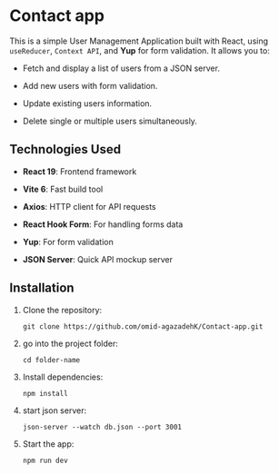 # Contact app


This is a simple User Management Application built with React, using `useReducer`, `Context API`, and **Yup** for form validation. It allows you to:

- Fetch and display a list of users from a JSON server.

- Add new users with form validation.

- Update existing users information.

- Delete single or multiple users simultaneously.

## Technologies Used


- **React 19**: Frontend framework

- **Vite 6**: Fast build tool

- **Axios**: HTTP client for API requests

- **React Hook Form**: For handling forms data

- **Yup**: For form validation

- **JSON Server**: Quick API mockup server

## Installation


1.  Clone the repository:

    `git clone https://github.com/omid-agazadehK/Contact-app.git `

2.  go into the project folder:

    `cd folder-name `
    
3.  Install dependencies:

    `npm install `

4.  start json server:

    `json-server --watch db.json --port 3001`

5.  Start the app:

    `npm run dev`

